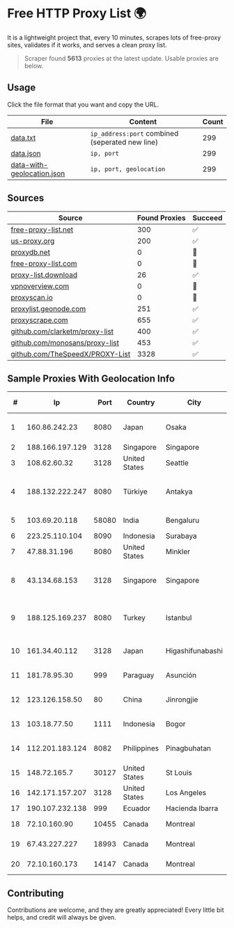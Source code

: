 
# Free HTTP Proxy List 🌍

It is a lightweight project that, every 10 minutes, scrapes lots of free-proxy sites, validates if it works, and serves a clean proxy list.


> Scraper found **5613** proxies at the latest update. Usable proxies are below.

## Usage

Click the file format that you want and copy the URL.


|File|Content|Count|
|----|-------|-----|
|[data.txt](https://raw.githubusercontent.com/themiralay/Proxy-List-World/master/data.txt)|`ip_address:port` combined (seperated new line)|299|
|[data.json](https://raw.githubusercontent.com/themiralay/Proxy-List-World/master/data.json)|`ip, port`|299|
|[data-with-geolocation.json](https://raw.githubusercontent.com/themiralay/Proxy-List-World/master/data-with-geolocation.json)|`ip, port, geolocation`|299|

## Sources

|Source|Found Proxies|Succeed|
|------|-------------|-------|
|[free-proxy-list.net](https://free-proxy-list.net)|300|✅|
|[us-proxy.org](https://www.us-proxy.org)|200|✅|
|[proxydb.net](http://proxydb.net)|0|🚫|
|[free-proxy-list.com](https://free-proxy-list.com/?page=&port=&type%5B%5D=http&type%5B%5D=https&up_time=0&search=Search)|0|🚫|
|[proxy-list.download](https://www.proxy-list.download/HTTP)|26|✅|
|[vpnoverview.com](https://vpnoverview.com/privacy/anonymous-browsing/free-proxy-servers)|0|🚫|
|[proxyscan.io](https://www.proxyscan.io)|0|🚫|
|[proxylist.geonode.com](https://proxylist.geonode.com/api/proxy-list?limit=300&page=1&sort_by=lastChecked&sort_type=desc&protocols=http,https)|251|✅|
|[proxyscrape.com](https://api.proxyscrape.com/v2/?request=displayproxies&protocol=http&timeout=10000&country=all&ssl=all&anonymity=all)|655|✅|
|[github.com/clarketm/proxy-list](https://raw.githubusercontent.com/clarketm/proxy-list/master/proxy-list-raw.txt)|400|✅|
|[github.com/monosans/proxy-list](https://raw.githubusercontent.com/monosans/proxy-list/main/proxies/http.txt)|453|✅|
|[github.com/TheSpeedX/PROXY-List](https://raw.githubusercontent.com/TheSpeedX/PROXY-List/master/http.txt)|3328|✅|


## Sample Proxies With Geolocation Info

|#|Ip|Port|Country|City|Internet Service Provider|
|-|--|----|-------|----|-------------------------|
|1|160.86.242.23|8080|Japan|Osaka|Sony Network Communications Inc|
|2|188.166.197.129|3128|Singapore|Singapore|DigitalOcean, LLC|
|3|108.62.60.32|3128|United States|Seattle|Leaseweb USA, Inc.|
|4|188.132.222.247|8080|Türkiye|Antakya|High Speed Telekomunikasyon ve Hab. Hiz. Ltd. Sti.|
|5|103.69.20.118|58080|India|Bengaluru|Allnet Broadband Network PVT LTD|
|6|223.25.110.104|8090|Indonesia|Surabaya|SinergiNet|
|7|47.88.31.196|8080|United States|Minkler|Alibaba.com LLC|
|8|43.134.68.153|3128|Singapore|Singapore|Shenzhen Tencent Computer Systems Company Limited|
|9|188.125.169.237|8080|Turkey|Istanbul|High Speed Telekomunikasyon ve Hab. Hiz. Ltd. Sti.|
|10|161.34.40.112|3128|Japan|Higashifunabashi|NTT PC Communications, Inc.|
|11|181.78.95.30|999|Paraguay|Asunción|Ufinet Paraguay S.A|
|12|123.126.158.50|80|China|Jinrongjie|China Unicom Beijing Province Network|
|13|103.18.77.50|1111|Indonesia|Bogor|PT Usaha Adi Sanggoro|
|14|112.201.183.124|8082|Philippines|Pinagbuhatan|Philippine Long Distance Telephone Co.|
|15|148.72.165.7|30127|United States|St Louis|GoDaddy.com|
|16|142.171.157.207|3128|United States|Los Angeles|Multacom Corporation|
|17|190.107.232.138|999|Ecuador|Hacienda Ibarra|CINECABLE TV|
|18|72.10.160.90|10455|Canada|Montreal|GloboTech Communications|
|19|67.43.227.227|18993|Canada|Montreal|GloboTech Communications|
|20|72.10.160.173|14147|Canada|Montreal|GloboTech Communications|



## Contributing

Contributions are welcome, and they are greatly appreciated! Every
little bit helps, and credit will always be given.

